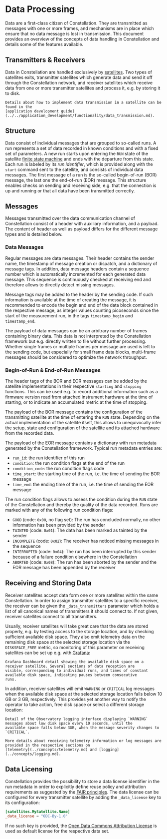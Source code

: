 # Data Processing

Data are a first-class citizen of Constellation. They are transmitted as messages with one or more frames, and mechanisms
are in place which ensure that no data message is lost in transmission.
This document provides an overview of the concepts of data handling in Constellation and details some of the features
available.

## Transmitters & Receivers

Data in Constellation are handled exclusively by [satellites](./satellite.md).
Two types of satellites exits, transmitter satellites which generate data and send it off through the Constellation network,
and receiver satellites which receive data from one or more transmitter satellites and process it, e.g. by storing it to
disk.

```{seealso}
Details about how to implement data transmission in a satellite can be found in the
[application development guide](../../application_development/functionality/data_transmission.md).
```

## Structure

Data consist of individual messages that are grouped to so-called runs. A run represents a set of data recorded in known
conditions and with a fixed set of parameters.
A new run starts upon entering the `RUN` state of the satellite [finite state machine](./satellite.md#the-finite-state-machine)
and ends with the departure from this state.
Each run is labeled by its _run identifier_, which is provided along with the `start` command sent to the satellite, and
consists of individual data messages.
The first message of a run is the so-called begin-of-run (BOR) message, the last one the end-of-run (EOR) message.
This structure enables checks on sending and receiving side, e.g. that the connection is up and running or that all data have
been transmitted correctly.

## Messages

Messages transmitted over the data communication channel of Constellation consist of a header with auxiliary information, and
a payload. The content of header as well as payload differs for the different message types and is detailed below.

### Data Messages

Regular messages are data messages. Their header contains the sender name, the timestamp of message creation or dispatch, and
a dictionary of message tags.
In addition, data message headers contain a sequence number which is automatically incremented for each generated data message.
This sequence is continuously checked at receiving end and therefore allows to directly detect missing messages.

Message tags may be added to the header by the sending code. If such information is available at the time of creating the
message, it is recommended to encode the begin and end of the data block contained in the respective message, as integer
values counting picoseconds since the start of the measurement run, in the tags `timestamp_begin` and `timestamp_end`.

The payload of data messages can be an arbitrary number of frames containing binary data.
This data is not interpreted by the Constellation framework but e.g. directly written to file without further processing.
Whether single frames or multiple frames per message are used is left to the sending code, but especially for small frame
data blocks, multi-frame messages should be considered to optimize the network throughput.

### Begin-of-Run & End-of-Run Messages

The header tags of the BOR and EOR messages can be added by the satellite implementations in their respective `starting` and
`stopping` functions. This can be used e.g. to record additional information such as a firmware version read from attached
instrument hardware at the time of starting, or to indicate an accumulated metric at the time of stopping.

The payload of the BOR message contains the configuration of the transmitting satellite at the time of entering the `RUN`
state. Depending on the actual implementation of the satellite itself, this allows to unequivocally infer the setup, state
and configuration of the satellite and its attached hardware from the recorded data.

The payload of the EOR message contains a dictionary with run metadata generated by the Constellation framework.
Typical run metadata entries are:

* `run_id`: the run identifier of this run
* `condition`: the run condition flags at the end of the run
* `condition_code`: the run condition flags code
* `time_start`: the starting time of the run, i.e. the time of sending the BOR message
* `time_end`: the ending time of the run, i.e. the time of sending the EOR message

The run condition flags allows to assess the condition during the `RUN` state of the Constellation and thereby the quality of the
data recorded. Runs are marked with any of the following run condition flags:

* `GOOD` (code: `0x00`, no flag set): The run has concluded normally, no other information has been provided by the sender
* `TAINTED` (code: `0x01`): The data has been marked as tainted by the sender
* `INCOMPLETE` (code: `0x02`): The receiver has noticed missing messages in the sequence
* `INTERRUPTED` (code: `0x04`): The run has been interrupted by this sender because of a failure condition elsewhere in the Constellation
* `ABORTED` (code: `0x08`): The run has been aborted by the sender and the EOR message has been appended by the receiver


## Receiving and Storing Data

Receiver satellites accept data form one or more satellites within the same Constellation. In order to assign transmitter
satellites to a specific receiver, the receiver can be given the `_data_transmitters` parameter which holds a list of all
canonical names of transmitters it should connect to. If not given, receiver satellites connect to all transmitters.

Usually, receiver satellites will take great care that the data are stored properly, e.g. by testing access to the storage
location, and by checking sufficient available disk space. They also emit telemetry data on the remaining disk space at the
selected storage location via the `DISKSPACE_FREE` metric, so monitoring of this parameter on receiving satellites can be
set up e.g. with [Grafana](../howtos/setup_influxdb_grafana.md):

```{figure} diskspace_grafana.png
Grafana Dashboard detail showing the available disk space on a receiver satellite. Several sections of data reception are
visible, corresponding to individual runs, and times of constant available disk space, indicating pauses between consecutive
runs.
```

In addition, receiver satellites will emit `WARNING` or `CRITICAL` log messages when the available disk space at the
selected storage location falls below 10 GB or 3 GB, respectively. This provides yet another way to notify the operator to
take action, free disk space or select a different storage location:

```{figure} diskspace_observatory.png
Detail of the Observatory logging interface displaying `WARNING` messages about low disk space every 10 seconds, until the
available space falls below 3GB, when the message severity changes to `CRITICAL`.
```

```{seealso}
More details about receiving telemetry information or log messages are provided in the respective sections on
[telemetry](../concepts/telemetry.md) and [logging](../concepts/logging.md).
```

## Data Licensing

Constellation provides the possibility to store a data license identifier in the run metadata in order to explicitly
define reuse policy and attribution requirements as suggested by the [FAIR principles](https://www.go-fair.org/fair-principles/).
The data license can be configured for every transmitter satellite by adding the `_data_license` key to its configuration:

```toml
[satellites.MySatellite.Name]
_data_license = "ODC-By-1.0"
```

If no such key is provided, the [Open Data Commons Attribution License](https://opendatacommons.org/licenses/by/) is used as
default license for the respective data set.
